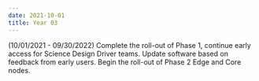 ```yaml
---
date: 2021-10-01
title: Year 03
---
```


(10/01/2021 - 09/30/2022) Complete the roll-out of Phase 1, continue early access for Science Design Driver teams. Update software based on feedback from early users. Begin the roll-out of Phase 2 Edge and Core nodes. 